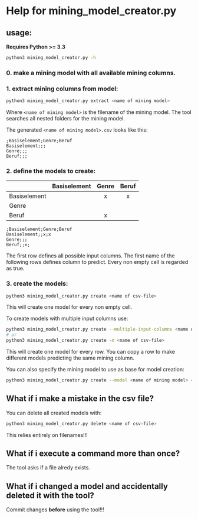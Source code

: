 # Help for mining_model_creator.py

## usage:

__Requires Python >= 3.3__


```bash
python3 mining_model_creator.py -h
```

### 0. make a mining model with all available mining columns.

### 1. extract mining columns from model:

```bash
python3 mining_model_creator.py extract <name of mining model>
```

Where `<name of mining model>` is the filename of the mining model. The tool searches all nested folders for the mining model.

The generated `<name of mining model>.csv` looks like this:

```csv
;Basiselement;Genre;Beruf
Basiselement;;;
Genre;;;
Beruf;;;
```

### 2. define the models to create:

|              | Basiselement | Genre | Beruf  |
|--------------|:------------:|:-----:|:------:|
| Basiselement |              | x     |  x     |
| Genre        |              |       |        |
| Beruf        |              | x     |        |


```csv
;Basiselement;Genre;Beruf
Basiselement;;x;x
Genre;;;
Beruf;;x;
```

The first row defines all possible input columns. The first name of the following rows defines column to predict. Every non empty cell is regarded as true.

### 3. create the models:

```bash
python3 mining_model_creator.py create <name of csv-file>
```

This will create one model for every non empty cell.

To create models with multiple input columns use:

```bash
python3 mining_model_creator.py create --multiple-input-columns <name of csv-file>
# or
python3 mining_model_creator.py create -m <name of csv-file>
```

This will create one model for every row. You can copy a row to make different models predicting the same mining column.

You can also specify the mining model to use as base for model creation:

```bash
python3 mining_model_creator.py create --model <name of mining model> <name of csv-file>
```

## What if i make a mistake in the csv file?

You can delete all created models with:

```bash
python3 mining_model_creator.py delete <name of csv-file>
```

This relies entirely on filenames!!!


## What if i execute a command more than once?

The tool asks if a file alredy exists.


## What if i changed a model and accidentally deleted it with the tool?

Commit changes __before__ using the tool!!!

